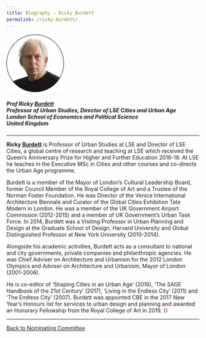 ```yaml
---
title: Biography — Ricky Burdett
permalink: /ricky-burdett/
---
```


<div style="width:150px"><img src="/images/jury/ricky-burdett.png" alt="Ricky Burdett" /></div>

##### **Prof Ricky <u>Burdett</u>** <br> Professor of Urban Studies, Director of LSE Cities and Urban Age <br> London School of Economics and Political Science <br> United Kingdom

---

**Ricky <u>Burdett</u>** is Professor of Urban Studies at LSE and Director of LSE Cities, a global centre of research and teaching at LSE which received the Queen’s Anniversary Prize for Higher and Further Education 2016-18. At LSE he teaches in the Executive MSc in Cities and other courses and co-directs the Urban Age programme. 

Burdett is a member of the Mayor of London’s Cultural Leadership Board, former Council Member of the Royal College of Art and a Trustee of the Norman Foster Foundation. He was Director of the Venice International Architecture Biennale and Curator of the Global Cities Exhibition Tate Modern in London. He was a member of the UK Government Airport Commission (2012-2015) and a member of UK Government’s Urban Task Force. In 2014, Burdett was a Visiting Professor in Urban Planning and Design at the Graduate School of Design, Harvard University and Global Distinguished Professor at New York University (2010-2014). 

Alongside his academic activities, Burdett acts as a consultant to national and city governments, private companies and philanthropic agencies. He was Chief Adviser on Architecture and Urbanism for the 2012 London Olympics and Adviser on Architecture and Urbanism, Mayor of London (2001-2006). 

He is co-editor of ‘Shaping Cities in an Urban Age’ (2018), ‘The SAGE Handbook of the 21st Century’ (2017), ‘Living in the Endless City’ (2011) and ‘The Endless City’ (2007). Burdett was appointed CBE in the 2017 New Year’s Honours list for services to urban design and planning and awarded an Honorary Fellowship from the Royal College of Art in 2019. **<font color="#967942">O</font>**

---

[Back to Nominating Committee](/nominating-committee/)
